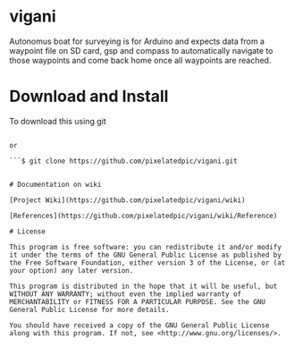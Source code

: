 vigani
======

Autonomus boat for surveying is for Arduino and expects data from a waypoint file on SD card, gsp and compass to automatically navigate to those waypoints and come back home once all waypoints are reached.

# Download and Install

To download this using git

```$ git clone git@github.com:pixelatedpic/vigani.git

or 

```$ git clone https://github.com/pixelatedpic/vigani.git


# Documentation on wiki

[Project Wiki](https://github.com/pixelatedpic/vigani/wiki)

[References](https://github.com/pixelatedpic/vigani/wiki/Reference)

# License

This program is free software: you can redistribute it and/or modify it under the terms of the GNU General Public License as published by the Free Software Foundation, either version 3 of the License, or (at your option) any later version.

This program is distributed in the hope that it will be useful, but WITHOUT ANY WARRANTY; without even the implied warranty of MERCHANTABILITY or FITNESS FOR A PARTICULAR PURPOSE. See the GNU General Public License for more details.

You should have received a copy of the GNU General Public License along with this program. If not, see <http://www.gnu.org/licenses/>.
